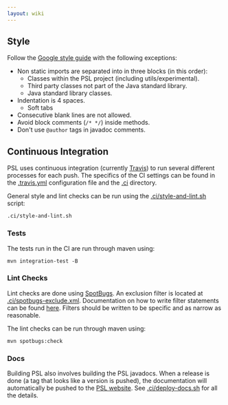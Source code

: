 ```yaml
---
layout: wiki
---
```


## Style

Follow the [Google style guide](https://google.github.io/styleguide/javaguide.html) with the following exceptions:
 - Non static imports are separated into in three blocks (in this order):
   - Classes within the PSL project (including utils/experimental).
   - Third party classes not part of the Java standard library.
   - Java standard library classes.
 - Indentation is 4 spaces.
   - Soft tabs
 - Consecutive blank lines are not allowed.
 - Avoid block comments (`/* */`) inside methods.
 - Don't use `@author` tags in javadoc comments.

## Continuous Integration

PSL uses continuous integration (currently [Travis](https://travis-ci.com/github/linqs/psl)) to run several different processes for each push.
The specifics of the CI settings can be found in the [.travis.yml](https://github.com/linqs/psl/blob/develop/.travis.yml) configuration file and the [.ci](https://github.com/linqs/psl/blob/develop/.ci) directory.

General style and lint checks can be run using the [.ci/style-and-lint.sh](https://github.com/linqs/psl/blob/develop/.ci/style-and-lint.sh) script:
```
.ci/style-and-lint.sh
```

### Tests

The tests run in the CI are run through maven using:
```
mvn integration-test -B
```

### Lint Checks

Lint checks are done using [SpotBugs](https://spotbugs.github.io/).
An exclusion filter is located at [.ci/spotbugs-exclude.xml](https://github.com/linqs/psl/blob/develop/.ci/spotbugs-exclude.xml).
Documentation on how to write filter statements can be found [here](https://spotbugs.readthedocs.io/en/stable/filter.html).
Filters should be written to be specific and as narrow as reasonable.

The lint checks can be run through maven using:
```
mvn spotbugs:check
```

### Docs

Building PSL also involves building the PSL javadocs.
When a release is done (a tag that looks like a version is pushed),
the documentation will automatically be pushed to the [PSL website](https://psl.linqs.org/api/).
See [.ci/deploy-docs.sh](https://github.com/linqs/psl/blob/develop/.ci/deploy-docs.sh) for all the details.
